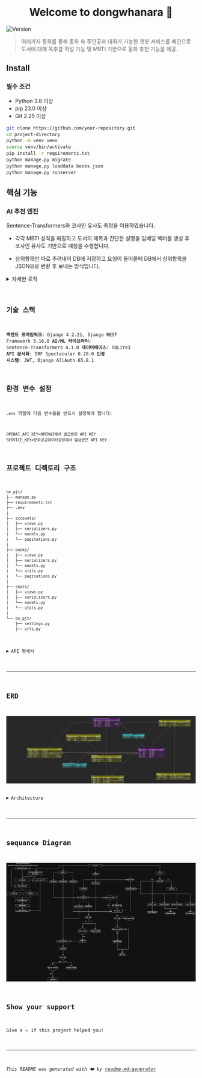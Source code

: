 <h1 align="center">Welcome to dongwhanara 👋</h1>
<p>
  <img alt="Version" src="https://img.shields.io/badge/version-0.0.1-blue.svg?cacheSeconds=2592000" />
</p>

> 여러가지 동화를 통해 동화 속 주인공과 대화가 가능한 챗봇 서비스를 메인으로 도서에 대해 독후감 작성 가능 및 MBTI 기반으로 동화 추천 기능을 제공.

## Install

### 필수 조건

- Python 3.8 이상
- pip 23.0 이상
- Git 2.25 이상
```sh
git clone https://github.com/your-repository.git
cd project-directory
python -m venv venv
source venv/bin/activate
pip install -r requirements.txt
python manage.py migrate
python manage.py loaddata books.json
python manage.py runserver
```

## 핵심 기능

### AI 추천 엔진

Sentence-Transformers와 코사인 유사도 측정을 이용하였습니다.

- 각각 MBTI 성격을 매핑하고 도서의 제목과 간단한 설명을 임베딩 벡터를 생성 후 코사인 유사도 기반으로 매칭을 수행합니다.

- 상위항목만 따로 추려내어 DB에 저장하고 요청이 들어올때 DB에서 상위항목을 JSON으로 변환 후 보내는 방식입니다. 

<details markdown="1">
<summary>자세한 로직</summary>
<pre><code class="language-python">
def get_document_simular():

    # lazy import

    from sentence_transformers import SentenceTransformer
    from sklearn.metrics.pairwise import cosine_similarity

    # 문장 임베딩 모델
    model = SentenceTransformer('all-MiniLM-L6-v2')

    # MBTI 성격을 예시로 만들고 딕셔너리 형태로 저장
    mbti_profiles = {
        'INTJ': '독립적이고 계획적인 전략가, 목표 지향적',
        'INTP': '호기심 많고 창의적인 아이디어 뱅크',
        'ENTJ': '리더십 강하고 추진력 있는 관리자',
        'ENTP': '토론 즐기고 유연하게 문제 해결하는 혁신가',
        'INFJ': '깊이 있는 통찰력과 가치 중심의 이상주의자',
        'INFP': '감성적이고 개성 강한 조용한 이상주의자',
        'ENFJ': '타인을 이끄는 따뜻한 리더',
        'ENFP': '자유로운 영혼의 열정적인 사람 중심주의자',
        'ISTJ': '신뢰받는 책임감 강한 관리자',
        'ISFJ': '헌신적이고 배려 깊은 조용한 조력자',
        'ESTJ': '조직적이고 체계적인 현실주의 리더',
        'ESFJ': '사교적이며 조화를 중시하는 현실적 배려자',
        'ISTP': '분석적이고 유연한 문제 해결자',
        'ISFP': '예술적 감성의 조용한 자유인',
        'ESTP': '현실적이고 에너지 넘치는 행동가',
        'ESFP': '사교적이며 즉흥적인 분위기 메이커',
    }
    
    #책의 제목과 설명을 가져옴.
    books = list(Book.objects.all().values('title', 'description'))
    #list comprehension
    book_descriptions = [book['description'] for book in books]
    #책의 설명을 벡터화
    book_vectors = model.encode(book_descriptions)

    mbti_recommendations = {}

    for mbti, profile_text in mbti_profiles.items():
    
        mbti_vector = model.encode([profile_text])
        similarities = cosine_similarity(mbti_vector, book_vectors)[0]

        top_books = sorted(zip(books, similarities), key=lambda x: x[1], reverse=True)[:5]  # 상위 5권 추천
        mbti_recommendations[mbti] = [
            {"title": b['title'], "score": round(score, 3)} for b, score in top_books
        ]

    return mbti_recommendations
</details>

## 기술 스택

**백엔드 프레임워크**: Django 4.2.21, Django REST Framework 3.16.0
**AI/ML 라이브러리**: Sentence-Transformers 4.1.0
**데이터베이스**: SQLite3
**API 문서화**: DRF Spectacular 0.28.0
**인증 시스템**: JWT, Django AllAuth 65.8.1

## 환경 변수 설정

`.env` 파일에 다음 변수들을 반드시 설정해야 합니다:

```env
OPENAI_API_KEY=OPENAI에서 발급받은 API KEY
SERVICE_KEY=문화공공데이터광장에서 발급받은 API KEY
```

## 프로젝트 디렉토리 구조

```
be_pjt/
├── manage.py
├── requirements.txt
├── .env
|
├── accounts/
│   ├── views.py
│   ├── serializers.py
│   └── models.py
|   └── paginations.py
|
├── books/
│   ├── views.py
│   ├── serializers.py
│   └── models.py
|   └── utils.py
|   └── paginations.py
|
├── chats/
│   ├── views.py
│   ├── serializers.py
│   └── models.py
|   └── utils.py
|
└── be_pjt/
    ├── settings.py
    ├── urls.py
    
```
<details>
<summary>API 명세서</summary>

# 📚 Dongwha Book API 명세서

> 이 문서는 OpenAPI 3.0 스키마(`schema.yaml`)를 기반으로 작성되었습니다.  
> 모든 API는 JWT 인증(httpOnly: `dongwha-auth`)을 사용합니다.  
> 요청/응답 예시는 실제 스키마를 참고하여 작성되었습니다.

---

## 🔖 목차

- [공통 안내](#공통-안내)
- [인증 및 회원](#인증-및-회원)
  - [로그인](#로그인)
  - [로그아웃](#로그아웃)
  - [내 정보 조회/수정](#내-정보-조회수정)
  - [비밀번호 변경/재설정](#비밀번호-변경재설정)
  - [회원가입 및 이메일 인증](#회원가입-및-이메일-인증)
  - [토큰 갱신/검증](#토큰-갱신검증)
- [도서](#도서)
  - [도서 목록/상세/검색/추천](#도서-목록상세검색추천)
- [독후감](#독후감)
  - [독후감 작성/조회/수정/삭제](#독후감-작성조회수정삭제)
  - [독후감 좋아요](#독후감-좋아요)
- [댓글](#댓글)
- [챗봇](#챗봇)
- [공통 응답/에러](#공통-응답에러)
- [스키마 예시](#스키마-예시)

---

## 📌 공통 안내

- **Base URL**: `/`
- **인증**: JWT (쿠키)
- **모든 요청/응답은 JSON 포맷**  
- **페이지네이션**: 리스트 API는 `page` 파라미터 사용

---

## 🛡️ 인증 및 회원

### 로그인

- **POST** `/accounts/login/`
- **설명**: 사용자 인증 후 JWT 토큰 반환

#### 요청 예시
```json

{
"username": "user1",
"password": "password"
}

```

#### 응답 예시
```json

{
"access": "<access_token>",
"refresh": "<refresh_token>",
"user": {
"pk": 1,
"username": "user1",
"email": "user1@example.com"
        }
}

```

---

### 로그아웃

- **POST** `/accounts/logout/`
- **설명**: 현재 유저의 토큰 삭제 및 로그아웃 처리
- **인증 필요**: O

#### 응답 예시
```json

{
"detail": "Successfully logged out."
}

```

---

### 내 정보 조회/수정

- **GET / PUT / PATCH** `/accounts/my-page/`
- **설명**: 유저 정보 조회 및 수정

#### 응답 예시
```json

{
"pk": 1,
"username": "user1",
"email": "user1@example.com",
"first_name": "길동",
"last_name": "홍",
"gender": "male",
"mbti": "INTJ",
"content": "자기소개",
"recommend_books": [],
"written_reports": []
}

```

#### 수정 요청 예시
```json

{
"first_name": "길동",
"last_name": "홍",
"gender": "male",
"mbti": "INTJ",
"content": "자기소개"
}

```

---

### 비밀번호 변경/재설정

#### 비밀번호 변경

- **POST** `/accounts/password/change/`
- **설명**: 새 비밀번호로 변경

```json

{
"new_password1": "newpass",
"new_password2": "newpass"
}

```

#### 비밀번호 재설정(이메일 요청)

- **POST** `/accounts/password/reset/`

```json

{
"email": "user1@example.com"
}

```

#### 비밀번호 재설정(토큰 인증)

- **POST** `/accounts/password/reset/confirm/`

```json

{
"uid": "<uid>",
"token": "<token>",
"new_password1": "newpass",
"new_password2": "newpass"
}

```

---

### 회원가입 및 이메일 인증

#### 회원가입

- **POST** `/accounts/registration/`

```json

{
"username": "user2",
"email": "user2@example.com",
"password1": "password",
"password2": "password",
"first_name": "길동",
"last_name": "홍",
"gender": "male",
"mbti": "INTJ",
"content": "소개글"
}

```

#### 이메일 인증 재전송

- **POST** `/accounts/registration/resend-email/`

```json

{
"email": "user2@example.com"
}

```

#### 이메일 인증 확인

- **POST** `/accounts/registration/verify-email/`

```json

{
"key": "<인증키>"
}

```

---

### 토큰 갱신/검증

#### 토큰 갱신

- **POST** `/accounts/token/refresh/`

```json

{
"refresh": "<refresh_token>"
}

```

#### 토큰 검증

- **POST** `/accounts/token/verify/`

```json

{
"token": "<access_token>"
}

```

---

## 📚 도서

### 도서 목록/상세/검색/추천

#### 도서 목록

- **GET** `/api/v1/books/?page={page}`  
- **설명**: 저장된 책 리스트 반환 (페이지당 50개)

#### 응답 예시
```json

{
    "count": 343,
    "current_page": 1,
    "next_page": 2,
    "previous_page": null,
    "result": [
        {
            "id": 1,
            "title": "코끼리 놀이터",
            "image_object": "https://www.nlcy.go.kr/multiLanguageStory/2024/Nlcy_002_002/Nlcy_002_002.png",
            "author": "글:서석영||그림:주리",
            "description": "귀엽고 해맑은 병아리들이 산책을 나왔다가, 바위 놀이터에 올라가 즐겁게 놀고 있어요. 그런데, 알고 보니 이 바위의 정체는…? 《코끼리 놀이터》는 병아리들을 위해 묵묵히 참고 기다려준 코끼리의 마음이 따뜻하게 전해지는 그림책이랍니다.",
            "url": "https://www.nlcy.go.kr/NLCY/contents/C10503010000.do?schFld=ko&cmd=all&langCodeType=ko&schM=view&storySeq=364",
            "view_count": 3683,
            "recommend_users": []
        },
      .
      .
      .
    ]
}

```

---

#### 도서 상세

- **GET** `/api/v1/books/{book_pk}/`

#### 응답 예시
```json

{
    "id": 1,
    "book_reports": [
        {
            "id": 1,
            "user": {
                "last_name": "",
                "first_name": "",
                "username": "admin"
            },
            "report_title": "test",
            "report_content": "1",
            "report_created_at": "2025-05-26T15:17:10.115210Z",
            "report_updated_at": "2025-05-26T15:17:10.115210Z",
            "book": 1,
            "like_report_users": []
        },
    ],
    "title": "코끼리 놀이터",
    "image_object": "https://www.nlcy.go.kr/multiLanguageStory/2024/Nlcy_002_002/Nlcy_002_002.png",
    "author": "글:서석영||그림:주리",
    "description": "귀엽고 해맑은 병아리들이 산책을 나왔다가, 바위 놀이터에 올라가 즐겁게 놀고 있어요. 그런데, 알고 보니 이 바위의 정체는…? 《코끼리 놀이터》는 병아리들을 위해 묵묵히 참고 기다려준 코끼리의 마음이 따뜻하게 전해지는 그림책이랍니다.",
    "url": "https://www.nlcy.go.kr/NLCY/contents/C10503010000.do?schFld=ko&cmd=all&langCodeType=ko&schM=view&storySeq=364",
    "view_count": 3683,
    "recommend_users": []
}

```

---

#### 도서 검색

- **GET** `/api/v1/books/search/?search={keyword}`
#### 파라미터 : search
- 검색할 도서의 제목을 포함하는 문자열
#### 응답 예시
```json

[
  {
    "id": 0,
    "title": "string",
    "image_object": "string",
    "author": "string",
    "description": "string",
    "url": "string",
    "view_count": 0,
    "recommend_users": 
    [
      0
    ]
  }
]

```
---

#### 메인 추천 도서

- **GET** `/api/v1/books/main/`
- **설명**: 좋아요 상위 10권 + MBTI 기반 추천(로그인 시)
  - has_massage : 현재 대화중인 챗봇의 도서
#### 응답 예시
```json
{
    "like_top_books": [
        {
            "id": 1,
            "title": "코끼리 놀이터",
            "image_object": "https://www.nlcy.go.kr/multiLanguageStory/2024/Nlcy_002_002/Nlcy_002_002.png",
            "author": "글:서석영||그림:주리",
            "description": "귀엽고 해맑은 병아리들이 산책을 나왔다가, 바위 놀이터에 올라가 즐겁게 놀고 있어요. 그런데, 알고 보니 이 바위의 정체는…? 《코끼리 놀이터》는 병아리들을 위해 묵묵히 참고 기다려준 코끼리의 마음이 따뜻하게 전해지는 그림책이랍니다.",
            "url": "https://www.nlcy.go.kr/NLCY/contents/C10503010000.do?schFld=ko&cmd=all&langCodeType=ko&schM=view&storySeq=364",
            "view_count": 3683,
            "recommend_users": []
        },
    ],
    "has_message": [
        {
            "book": {
                "id": 1,
                "title": "코끼리 놀이터",
                "image_object": "https://www.nlcy.go.kr/multiLanguageStory/2024/Nlcy_002_002/Nlcy_002_002.png",
                "author": "글:서석영||그림:주리",
                "description": "귀엽고 해맑은 병아리들이 산책을 나왔다가, 바위 놀이터에 올라가 즐겁게 놀고 있어요. 그런데, 알고 보니 이 바위의 정체는…? 《코끼리 놀이터》는 병아리들을 위해 묵묵히 참고 기다려준 코끼리의 마음이 따뜻하게 전해지는 그림책이랍니다.",
                "url": "https://www.nlcy.go.kr/NLCY/contents/C10503010000.do?schFld=ko&cmd=all&langCodeType=ko&schM=view&storySeq=364",
                "view_count": 3683,
                "recommend_users": []
            },
            "has_message": true
        }
    ],
    "recommend_books": [
        {
            "id": 104,
            "title": "달콤한 방귀사려",
            "image_object": "https://www.nlcy.go.kr/multiLanguageStory/2010/Nlcy_016_078/Nlcy_016_078.png",
            "author": "글:홍건국||그림:김현주",
            "description": "옛날에 착한 동생과 욕심쟁이 형이 살았어요.어느 날, 시장에 내다 팔 나무를 하러 산에올라간 동생은 호랑이에게 쫓기다 구덩이에빠지고 말았어요. 구덩이 안에서 맛있는 꿀을잔뜩 먹고 달콤한 방귀를 뀌게 된 동생은방귀를 팔아 부자가 되었어요.이 소식을 들은 욕심쟁이 형도 산에 올라가서구덩이에 빠졌지만 형은 구덩이에서 똥만먹었어요. 시장에서 방귀를 팔려던 형에게선지독하게 구린 방귀만 나왔지요.달콤한 방귀를 판다는 말에 형에게 돈을 낸사람들은 거짓말을 한 형을 혼내 주었답니다.",
            "url": "https://www.nlcy.go.kr/NLCY/contents/C10503010000.do?schFld=ko&cmd=all&langCodeType=ko&schM=view&storySeq=240",
            "view_count": 1641,
            "recommend_users": []
        }
    ]
}
```
---

#### 책 추천/취소

- **POST** `/api/v1/books/{book_pk}/recommend/`
- **설명**: 토글 방식 추천/취소

---

## 📝 독후감

### 독후감 작성/조회/수정/삭제

#### 독후감 목록

- **GET/POST** `/api/v1/books/{book_pk}/book-reports/?page={page}`
##### parameter : page
  - pagination을 통해 들어갈 숫자
##### 응답 예시(GET)
```json

{
  "count": 5,
  "current_page": 1,
  "next_page": null,
  "previous_page": null,
  "result": [
    {
      "id": 1,
      "user": {
        "last_name": "",
        "first_name": "",
        "username": "admin"
      },
      "report_comments": [
        {
          "id": 1,
          "user": {
            "last_name": "",
            "first_name": "",
            "username": "admin"
          },
          "content": "테스트수정",
          "created_at": "2025-05-26T15:19:15.197615Z",
          "updated_at": "2025-05-26T15:19:15.197615Z",
          "book_report": 1
        },
        {
          "id": 2,
          "user": {
            "last_name": "",
            "first_name": "",
            "username": "admin"
          },
          "content": "테스트수정",
          "created_at": "2025-05-26T15:22:33.715459Z",
          "updated_at": "2025-05-26T15:22:33.715459Z",
          "book_report": 1
        }
      ],
      "report_title": "test",
      "report_content": "1",
      "report_created_at": "2025-05-26T15:17:10.115210Z",
      "report_updated_at": "2025-05-26T15:17:10.115210Z",
      "book": 1,
      "like_report_users": []
    },
    {
      "id": 2,
      "user": {
        "last_name": "",
        "first_name": "",
        "username": "admin"
      },
      "report_comments": [],
      "report_title": "test",
      "report_content": "1",
      "report_created_at": "2025-05-26T15:17:40.030658Z",
      "report_updated_at": "2025-05-26T15:17:40.030658Z",
      "book": 1,
      "like_report_users": []
    },

      .
      .
      .
  ]
}

```
---
#### 요청예시(POST)
```json
{
  "report_title" : "string",
   "report_content" : "string",
}
```

#### 응답예시(POST)
```json
  {
  "id": 0,
  "user": {
    "last_name": "string",
    "first_name": "string",
    "username": "..."
  },
  "report_comments": [
    {
      "id": 0,
      "user": {
        "last_name": "string",
        "first_name": "string",
        "username": "pj2z8WAo6zCdcR@X@7"
      },
      "content": "string",
      "created_at": "2025-05-27T14:13:33.558Z",
      "updated_at": "2025-05-27T14:13:33.558Z",
      "book_report": 0
    }
  ],
  "report_title": "string",
  "report_content": "string",
  "report_created_at": "2025-05-27T14:13:33.558Z",
  "report_updated_at": "2025-05-27T14:13:33.558Z",
  "book": 0,
  "like_report_users": [
    0
  ]
}
```
---


#### 독후감 상세/수정/삭제

- **GET/PUT/DELETE** `/api/v1/books/{book_pk}/book-reports/{book_report_pk}/`

#### GET 응답 예시
```json
{
    "id": 1,
    "user": {
        "last_name": "",
        "first_name": "",
        "username": "admin"
    },
    "report_comments": [
        {
            "id": 1,
            "user": {
                "last_name": "",
                "first_name": "",
                "username": "admin"
            },
            "content": "테스트수정",
            "created_at": "2025-05-26T15:19:15.197615Z",
            "updated_at": "2025-05-26T15:19:15.197615Z",
            "book_report": 1
        },
        {
            "id": 2,
            "user": {
                "last_name": "",
                "first_name": "",
                "username": "admin"
            },
            "content": "테스트수정",
            "created_at": "2025-05-26T15:22:33.715459Z",
            "updated_at": "2025-05-26T15:22:33.715459Z",
            "book_report": 1
        }
    ],
    "report_title": "test",
    "report_content": "1",
    "report_created_at": "2025-05-26T15:17:10.115210Z",
    "report_updated_at": "2025-05-26T15:17:10.115210Z",
    "book": 1,
    "like_report_users": []
}
```
---
#### PUT 요청 예시
```json
{
    "report_title": [
        "string"
    ],
    "report_content": [
        "string"
    ],
    "book": [
        "string"
    ]
}
```

#### PUT 응답 예시
```json
{
    "id": 6,
    "user": {
        "last_name": "string",
        "first_name": "string",
        "username": "string"
    },
    "report_comments": [],
    "report_title": "ddsdfa",
    "report_content": "3124",
    "report_created_at": "2025-05-27T15:11:19.167848Z",
    "report_updated_at": "2025-05-27T15:12:41.217780Z",
    "book": 1,
    "like_report_users": []
}
```
#### DELETE 요청 예시
```JSON
{"book" : 1}
```
#### DELETE 응답 예시
```json
{
    "message": "삭제 성공."
}
```
---

### 독후감 좋아요

- **POST** `/api/v1/books/{book_pk}/book-reports/{book_report_pk}/like/`
- **설명**: 토글 방식 추천/취소

---

## 💬 댓글

### 댓글 목록/작성

- **GET/POST** `/api/v1/books/{book_pk}/book-reports/{book_report_pk}/comments/?page={page}`

##### GET응답 예시
```json

{
    "count": 2,
    "current_page": 1,
    "next_page": null,
    "previous_page": null,
    "result": [
        {
            "id": 1,
            "user": {
                "last_name": "",
                "first_name": "",
                "username": "admin"
            },
            "content": "테스트수정",
            "created_at": "2025-05-26T15:19:15.197615Z",
            "updated_at": "2025-05-26T15:19:15.197615Z",
            "book_report": 1
        },
    ]
}

```
#### POST 요청 예시
```json
{"content" : "string"}
```

#### POST 응답 예시
```json
{
    "id": 3,
    "user": {
        "last_name": "string",
        "first_name": "string",
        "username": "string"
    },
    "content": "1sdafsd",
    "created_at": "2025-05-27T15:18:40.678516Z",
    "updated_at": "2025-05-27T15:18:40.678516Z",
    "book_report": 1
}
```
---

### 댓글 상세/수정/삭제

- **GET/PUT/DELETE** `/api/v1/books/{book_pk}/book-reports/{book_report_pk}/comments/{comments_pk}/`

#### GET 응답 예시
```JSON
{
    "id": 1,
    "user": {
        "last_name": "",
        "first_name": "",
        "username": "admin"
    },
    "content": "테스트수정",
    "created_at": "2025-05-26T15:19:15.197615Z",
    "updated_at": "2025-05-26T15:19:15.197615Z",
    "book_report": 1
}
```

#### PUT 요청 예시
```json
{
  "content" : "string",
}
```

#### PUT 응답 예시
```JSON
{
    "id": 1,
    "user": {
        "last_name": "",
        "first_name": "",
        "username": "admin"
    },
    "content": "1sdafsd",
    "created_at": "2025-05-26T15:19:15.197615Z",
    "updated_at": "2025-05-27T15:44:18.230670Z",
    "book_report": 1
}
```

#### DELETE 요청 예시
```json
{"comment_pk":1}
```
#### DELETE 응답 예시
```json
{
    "message": "삭제성공"
}
```
---

## 🤖 챗봇

### 채팅 세션 시작

- **GET/POST** `/api/v1/chats/{book_pk}/session/`
#### POST 요청 예시
  - ###### no data
--- 
#### GET/POST응답 예시
```json
{
  "id": 0,
  "book": 0,
  "book_title": "string",
  "prompt_name": "string",
  "prompt_image": "string",
  "started_at": "2019-08-24T14:15:22Z",
  "messages": [
    {
      "id": 0,
      "message": "string",
      "sender_role": "user",
      "created_at": "2019-08-24T14:15:22Z",
      "session": 0
    }
  ]
}
```
---

### 챗봇 메시지 전송

- **POST** `/api/v1/chats/{book_pk}/session/{session_pk}/messages/`

##### 요청 예시
```json

{
"message": "이 책에 대해 알려줘",
"sender_role": "user",
"session": 1
}

```

##### 응답 예시
```json

{
"session_id": 1,
"Assistent_response": "이 책은 ..."
}

```

---

## ⚠️ 공통 응답/에러

| 코드 | 설명           | 예시                                                              |
|------|----------------|-------------------------------------------------------------------|
| 200  | 성공           | `{ "message": "성공" }`                                           |
| 400  | 잘못된 요청    | `{ "error": "필수값 누락" }`                                      |
| 401  | 인증 실패      | `{ "detail": "자격 인증이 필요합니다." }`                         |
| 404  | 리소스 없음    | `{ "error": "Not Found" }`                                        |

---

## 🧩 스키마 예시

### JWT 토큰

```json

{
"access": "<access_token>",
"refresh": "<refresh_token>",
"user": {
"pk": 1,
"username": "user1",
"email": "user1@example.com"
        }
}

```

### Book 객체

```json

{
"id": 1,
"title": "책 제목",
"image_object": "https://...",
"author": "저자",
"description": "설명",
"url": "https://...",
"view_count": 100,
"recommend_users": []
}

```

### BookReport 객체

```json

{
"id": 1,
"user": { "username": "user1", ... },
"report_title": "독후감 제목",
"report_content": "내용",
"report_created_at": "2024-05-27T10:00:00Z",
"report_updated_at": "2024-05-27T10:00:00Z",
"book": 1,
"like_report_users": [],
"report_comments": [ ... ]
}

```

---
</details>

---

## ERD

![ERD](image/동화나라.png)

<details>
<summary>Architecture</summary>

## architecture
[외부 API 서버(알라딘 API)]
↓
(책 데이터 수집)
↓
[Django Backend]

- 책 데이터 저장 및 관리
- 사용자 인증 (OAuth2, all-auth jwt)
- 독후감 CRUD, 댓글 관리
- LLM 페르소나 적용 및 챗봇 대화 로직
↓
[Database (SQLite3 → MySQL 예정)]

[Vue.js Frontend]

- 사용자 인터페이스 (책 조회, 회원가입, 로그인)
- 전래동화 주인공과 채팅 UI
- 독후감/댓글 작성 및 조회
- API 요청/응답 처리 (axios, vue-router, pinia)

↕ 양방향 통신 (HTTP REST API)
[Vue.js Frontend] ←→ [Django Backend API]

</details>

---

## sequance Diagram
![sequance-diagram](image/동화나라%20user%20flow.drawio.png)

## Show your support

Give a ⭐️ if this project helped you!

***
_This README was generated with ❤️ by [readme-md-generator](https://github.com/kefranabg/readme-md-generator)_